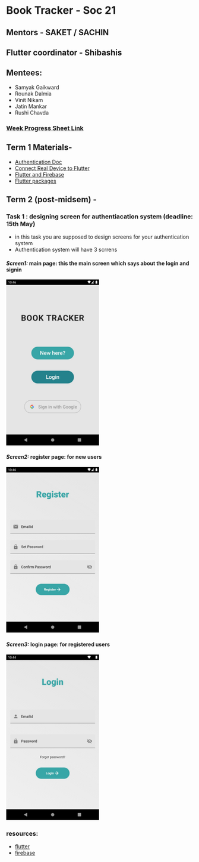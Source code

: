 # Book Tracker - Soc 21

## Mentors - SAKET / SACHIN 
## Flutter coordinator - Shibashis 

## Mentees: 
- Samyak Gaikward
- Rounak Dalmia
- Vinit Nikam
- Jatin Mankar
- Rushi Chavda


### <a href="https://docs.google.com/spreadsheets/d/1syp0nD5TZ2I_ZsgKlT7913KqgaJcZldrZ5tzsWCgHtw/edit?usp=sharing"> Week Progress Sheet Link </a>


## Term 1 Materials- 
- <a href="https://firebase.flutter.dev/docs/auth/"> Authentication Doc </a>
- <a href="https://flutter-examples.com/run-test-flutter-apps-directly-on-real-android-device/"> Connect Real Device to Flutter </a>
- <a href="https://firebase.flutter.dev/docs/overview/"> Flutter and Firebase </a>
- <a href="https://pub.dev/packages/"> Flutter packages </a>

## Term 2 (post-midsem) - 
### Task 1 : designing screen for authentiacation system (deadline: 15th May)
 - in this task you are supposed to design screens for your authentication system
 - Authentication system will have 3 scrrens
 #### ***Screen1:*** main page: this the main screen which says about the login and signin
  <img src="https://github.com/saket349/bookTracker-soc/blob/47931635eca3b3f1a536d9eb24b76c42d5e37520/authentication/images/WhatsApp%20Image%202021-05-08%20at%2010.47.24%20PM%20(1).jpeg" width="250"> 
  
 #### ***Screen2:*** register page: for new users
 <img src="https://github.com/saket349/bookTracker-soc/blob/47931635eca3b3f1a536d9eb24b76c42d5e37520/authentication/images/WhatsApp%20Image%202021-05-08%20at%2010.47.25%20PM.jpeg" width="250"> 
  <br>
    
 #### ***Screen3:*** login page: for registered users
   <img src="https://github.com/saket349/bookTracker-soc/blob/47931635eca3b3f1a536d9eb24b76c42d5e37520/authentication/images/WhatsApp%20Image%202021-05-08%20at%2010.47.24%20PM.jpeg" width="250"> 
  <br>

### resources: 
- <a href="https://www.youtube.com/playlist?list=PL4cUxeGkcC9jLYyp2Aoh6hcWuxFDX6PBJ">flutter</a>
- <a href="https://www.youtube.com/playlist?list=PL4cUxeGkcC9j--TKIdkb3ISfRbJeJYQwC">firebase</a>



